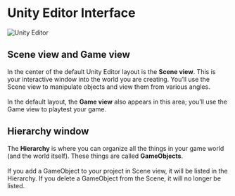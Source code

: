 # Unity Editor Interface

![Unity Editor](https://connect-prd-cdn.unity.com/20190501/learn/images/dd1b7c79-6c70-4328-9704-c9591aba5a3a_1.3_UnityEditor.png)

## Scene view and Game view
In the center of the default Unity Editor layout is the **Scene view**. This is your interactive window into the world you are creating. You’ll use the Scene view to manipulate objects and view them from various angles.<br><br>
In the default layout, the **Game view** also appears in this area; you’ll use the Game view to playtest your game.

## Hierarchy window
The **Hierarchy** is where you can organize all the things in your game world (and the world itself). These things are called **GameObjects**.<br><br>
If you add a GameObject to your project in Scene view, it will be listed in the Hierarchy. If you delete a GameObject from the Scene, it will no longer be listed.
